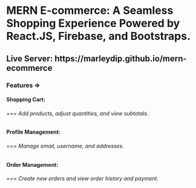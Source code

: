 <h1>MERN E-commerce: A Seamless Shopping Experience Powered by React.JS, Firebase, and Bootstraps.</h1>

<h2>Live Server: https://marleydip.github.io/mern-ecommerce</h2>

<h3>Features =></h3>

<h4>Shopping Cart:</h4>

<h6>=== Add products, adjust quantities, and view subtotals.</h6>

<h4>Profile Management: </h4>

<h6>=== Manage email, username, and addresses.</h6>

<h4>Order Management: </h4>

<h6>=== Create new orders and view order history and payment.</h6>
